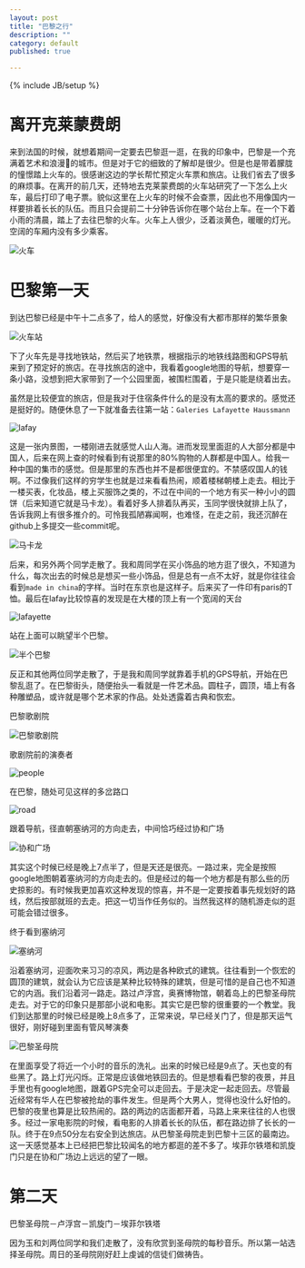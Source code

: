 ```yaml
---
layout: post
title: "巴黎之行"
description: ""
category: default
published: true

---
```

{% include JB/setup %}

离开克莱蒙费朗
============

来到法国的时候，就想着期间一定要去巴黎逛一逛，在我的印象中，巴黎是一个充满着艺术和浪漫🌹的城市。但是对于它的细致的了解却是很少。但是也是带着朦胧的憧憬踏上火车的。很感谢这边的学长帮忙预定火车票和旅店。让我们省去了很多的麻烦事。在离开的前几天，还特地去克莱蒙费朗的火车站研究了一下怎么上火车，最后打印了电子票。貌似这里在上火车的时候不会查票，因此也不用像国内一样要排着长长的队伍。而且只会提前二十分钟告诉你在哪个站台上车。在一个下着小雨的清晨，踏上了去往巴黎的火车。火车上人很少，泛着淡黄色，暖暖的灯光。空阔的车厢内没有多少乘客。

![火车](/images/paris/medium/train.jpg)

巴黎第一天
========

到达巴黎已经是中午十二点多了，给人的感觉，好像没有大都市那样的繁华景象

![火车站](/images/paris/medium/station.jpg)

下了火车先是寻找地铁站，然后买了地铁票，根据指示的地铁线路图和GPS导航来到了预定好的旅店。在寻找旅店的途中，我看着google地图的导航，想要穿一条小路，没想到把大家带到了一个公园里面，被围栏围着，于是只能是绕着出去。

虽然是比较便宜的旅店，但是我对于住宿条件什么的是没有太高的要求的。感觉还是挺好的。随便休息了一下就准备去往第一站：`Galeries Lafayette Haussmann`

![lafay](/images/paris/medium/lafay.jpg)

这是一张内景图，一楼刚进去就感觉人山人海。进而发现里面逛的人大部分都是中国人，后来在网上查的时候看到有说那里的80%购物的人群都是中国人。给我一种中国的集市的感觉。但是那里的东西也并不是都很便宜的。不禁感叹国人的钱啊。不过像我们这样的穷学生也就是过来看看热闹，顺着楼梯朝楼上走去。相比于一楼买表，化妆品，楼上买服饰之类的，不过在中间的一个地方有买一种小小的圆饼（后来知道它就是马卡龙）。看着好多人排着队再买，玉同学很快就排上队了，告诉我网上有很多推介的。可怜我孤陋寡闻啊，也难怪，在走之前，我还沉醉在github上多提交一些commit呢。

![马卡龙](/images/paris/medium/macaron.jpg)

后来，和另外两个同学走散了。我和周同学在买小饰品的地方逛了很久，不知道为什么，每次出去的时候总是想买一些小饰品，但是总有一点不太好，就是你往往会看到`made in china`的字样。当时在东京也是这样子。后来买了一件印有paris的T恤。最后在lafay比较惊喜的发现是在大楼的顶上有一个宽阔的天台

![lafayette](/images/paris/medium/lafayette.jpg)

站在上面可以眺望半个巴黎。

![半个巴黎](/images/paris/medium/lafay-top.jpg)

反正和其他两位同学走散了，于是我和周同学就靠着手机的GPS导航，开始在巴黎乱逛了。在巴黎街头，随便抬头一看就是一件艺术品。圆柱子，圆顶，墙上有各种雕塑品，或许就是哪个艺术家的作品。处处透露着古典和恢宏。

巴黎歌剧院

![巴黎歌剧院](/images/paris/medium/opera1.jpg)

歌剧院前的演奏者

![people](/images/paris/medium/opera2.jpg)

在巴黎，随处可见这样的多岔路口

![road](/images/paris/medium/road.jpg)

跟着导航，径直朝塞纳河的方向走去，中间恰巧经过协和广场

![协和广场](/images/paris/medium/place.jpg)

其实这个时候已经是晚上7点半了，但是天还是很亮。一路过来，完全是按照google地图朝着塞纳河的方向走去的。但是经过的每一个地方都是有那么些的历史掠影的。有时候我更加喜欢这种发现的惊喜，并不是一定要按着事先规划好的路线，然后按部就班的去走。把这一切当作任务似的。当然我这样的随机游走似的逛可能会错过很多。

终于看到塞纳河

![塞纳河](/images/paris/medium/sainahe.jpg)

沿着塞纳河，迎面吹来习习的凉风，两边是各种欧式的建筑。往往看到一个恢宏的圆顶的建筑，就会认为它应该是某种比较特殊的建筑，但是可惜的是自己也不知道它的内涵。我们沿着河一路走。路过卢浮宫，奥赛博物馆，朝着岛上的巴黎圣母院走去。对于它的印象只是那部小说和电影。其实它是巴黎的很重要的一个教堂。我们到达那里的时候已经是晚上8点多了，正常来说，早已经关门了，但是那天运气很好，刚好碰到里面有管风琴演奏

![巴黎圣母院](/images/paris/medium/notre-dame.jpg)

在里面享受了将近一个小时的音乐的洗礼。出来的时候已经是9点了。天也变的有些黑了。路上灯光闪烁。正常是应该做地铁回去的。但是想看看巴黎的夜景，并且手里也有google地图，跟着GPS完全可以走回去。于是决定一起走回去。尽管最近经常有华人在巴黎被抢劫的事件发生。但是两个大男人，觉得也没什么好怕的。巴黎的夜里也算是比较热闹的。路的两边的店面都开着，马路上来来往往的人也很多。经过一家电影院的时候，看电影的人排着长长的队伍，都在路边排了长长的一队。终于在9点50分左右安全到达旅店。从巴黎圣母院走到巴黎十三区的最南边。这一天感觉基本上已经把巴黎比较闻名的地方都逛的差不多了。埃菲尔铁塔和凯旋门只是在协和广场边上远远的望了一眼。

第二天
======

巴黎圣母院－卢浮宫－凯旋门－埃菲尔铁塔

因为玉和刘两位同学和我们走散了，没有欣赏到圣母院的每秒音乐。所以第一站选择圣母院。周日的圣母院刚好赶上虔诚的信徒们做祷告。
